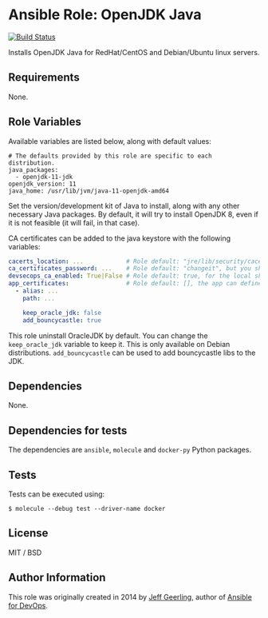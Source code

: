 # Ansible Role: OpenJDK Java

[![Build Status](https://travis-ci.org/peopledoc/ansible-role-java.svg?branch=master)](https://travis-ci.org/peopledoc/ansible-role-java)

Installs OpenJDK Java for RedHat/CentOS and Debian/Ubuntu linux servers.

## Requirements

None.

## Role Variables

Available variables are listed below, along with default values:

    # The defaults provided by this role are specific to each distribution.
    java_packages:
      - openjdk-11-jdk
    openjdk_version: 11
    java_home: /usr/lib/jvm/java-11-openjdk-amd64
    

Set the version/development kit of Java to install, along with any other necessary Java packages.
By default, it will try to install OpenJDK 8, even if it is not feasible (it will fail, in that case).

CA certificates can be added to the java keystore with the following variables:

```yaml
cacerts_location: ...            # Role default: "jre/lib/security/cacerts", it may be needed to be change according to the installed jdk version
ca_certificates_password: ...    # Role default: "changeit", but you should define your own from vault
devsecops_ca_enabled: True|False # Role default: true, for the local should be false 
app_certificates:                # Role default: [], the app can define its own certificates
  - alias: ...
    path: ...
```

```yaml
    keep_oracle_jdk: false
    add_bouncycastle: true
```

This role uninstall OracleJDK by default. You can change the
`keep_oracle_jdk` variable to keep it. This is only available on
Debian distributions. `add_bouncycastle` can be used to add
bouncycastle libs to the JDK.


## Dependencies

None.

## Dependencies for tests

The dependencies are `ansible`, `molecule` and `docker-py` Python packages.

## Tests

Tests can be executed using:

```
$ molecule --debug test --driver-name docker
```

## License

MIT / BSD

## Author Information

This role was originally created in 2014 by [Jeff Geerling](https://www.jeffgeerling.com/), author of [Ansible for DevOps](https://www.ansiblefordevops.com/).

